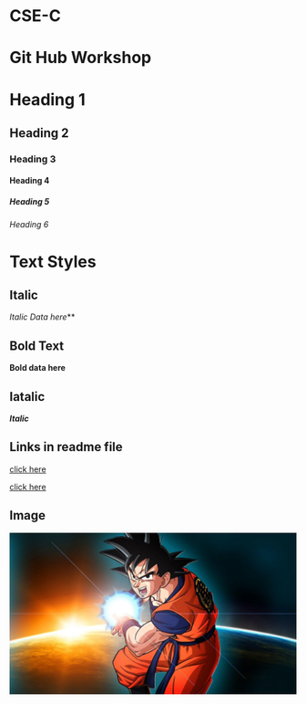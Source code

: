 # CSE-C
# Git Hub Workshop
# Heading 1
## Heading 2
### Heading 3
#### Heading 4
##### Heading 5
###### Heading 6
# Text Styles 

## Italic 
*Italic Data here***

## Bold Text
**Bold data here**

## Iatalic
***Italic***


## Links in readme file
[click here](https://www.aec.edu.in/)

[click here](https://www.google.com/)

## Image
![Kakarot](goku.jpg)


